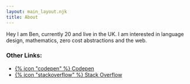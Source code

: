 ```yaml
---
layout: main_layout.njk
title: About
---
```


Hey I am Ben, currently 20 and live in the UK. I am interested in language design, mathematics, zero cost abstractions and the web.

### Other Links:

- [{% icon "codepen" %} Codepen](https://codepen.io/kaleidawave)
- [{% icon "stackoverflow" %} Stack Overflow](https://stackoverflow.com/users/10048799/kaleidawave)
